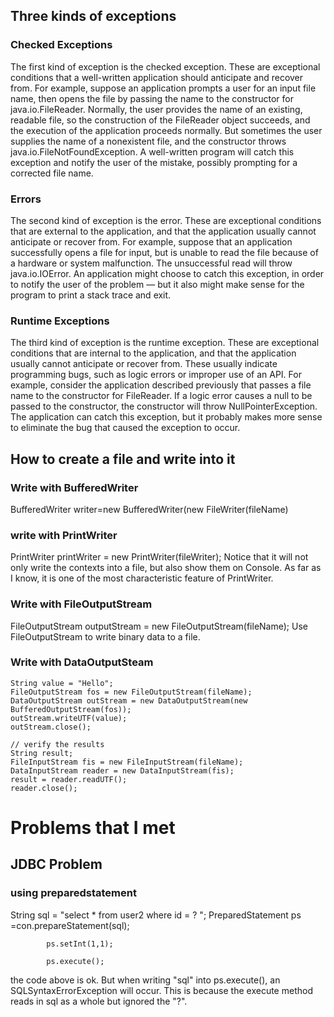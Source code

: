 ## Three kinds of exceptions
### Checked Exceptions
The first kind of exception is the checked exception. These are exceptional conditions that a well-written application should anticipate and recover from. For example, suppose an application prompts a user for an input file name, then opens the file by passing the name to the constructor for java.io.FileReader. Normally, the user provides the name of an existing, readable file, so the construction of the FileReader object succeeds, and the execution of the application proceeds normally. But sometimes the user supplies the name of a nonexistent file, and the constructor throws java.io.FileNotFoundException. A well-written program will catch this exception and notify the user of the mistake, possibly prompting for a corrected file name.

### Errors
The second kind of exception is the error. These are exceptional conditions that are external to the application, and that the application usually cannot anticipate or recover from. For example, suppose that an application successfully opens a file for input, but is unable to read the file because of a hardware or system malfunction. The unsuccessful read will throw java.io.IOError. An application might choose to catch this exception, in order to notify the user of the problem — but it also might make sense for the program to print a stack trace and exit.

### Runtime Exceptions
The third kind of exception is the runtime exception. These are exceptional conditions that are internal to the application, and that the application usually cannot anticipate or recover from. These usually indicate programming bugs, such as logic errors or improper use of an API. For example, consider the application described previously that passes a file name to the constructor for FileReader. If a logic error causes a null to be passed to the constructor, the constructor will throw NullPointerException. The application can catch this exception, but it probably makes more sense to eliminate the bug that caused the exception to occur.

## How to create a file and write into it

### Write with BufferedWriter
BufferedWriter writer=new BufferedWriter(new FileWriter(fileName)

### write with PrintWriter
PrintWriter printWriter = new PrintWriter(fileWriter);
Notice that it will not only write the contexts into a file, but also show them on Console. As far as I know, it is one of the most characteristic feature of PrintWriter. 

### Write with FileOutputStream
FileOutputStream outputStream = new FileOutputStream(fileName);
Use FileOutputStream to write binary data to a file.
### Write with DataOutputSteam
    String value = "Hello";
    FileOutputStream fos = new FileOutputStream(fileName);
    DataOutputStream outStream = new DataOutputStream(new BufferedOutputStream(fos));
    outStream.writeUTF(value);
    outStream.close();
 
    // verify the results
    String result;
    FileInputStream fis = new FileInputStream(fileName);
    DataInputStream reader = new DataInputStream(fis);
    result = reader.readUTF();
    reader.close();
  
# Problems that I met
## JDBC Problem
### using preparedstatement
String sql = "select * from user2 where id = ? ";
            PreparedStatement ps =con.prepareStatement(sql);

            ps.setInt(1,1);

            ps.execute();
the code above is ok. But when writing "sql" into ps.execute(), an SQLSyntaxErrorException will occur. This is because the execute method reads in sql as a whole but ignored the "?".
